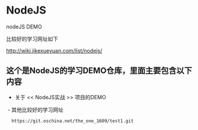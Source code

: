 # NodeJS

 nodeJS DEMO
 
 比较好的学习网址如下
 
 http://wiki.jikexueyuan.com/list/nodejs/
 
 
## 这个是NodeJS的学习DEMO仓库，里面主要包含以下内容

  - 关于 << NodeJS实战 >> 项目的DEMO
  
  
  - 其他比较好的学习网址
  
      https://git.oschina.net/the_one_1609/test1.git
